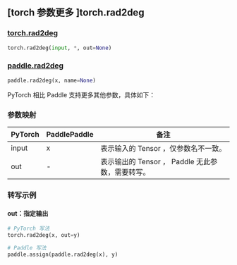 ## [torch 参数更多 ]torch.rad2deg

### [torch.rad2deg](https://pytorch.org/docs/stable/generated/torch.rad2deg.html?highlight=torch+rad2deg#torch.rad2deg)

```python
torch.rad2deg(input, *, out=None)
```

### [paddle.rad2deg](https://www.paddlepaddle.org.cn/documentation/docs/zh/develop/api/paddle/rad2deg_cn.html)

```python
paddle.rad2deg(x, name=None)
```

PyTorch 相比 Paddle 支持更多其他参数，具体如下：
### 参数映射

| PyTorch       | PaddlePaddle | 备注                                                   |
| ------------- | ------------ | ------------------------------------------------------ |
| input  | x  | 表示输入的 Tensor ，仅参数名不一致。  |
| out  | -  | 表示输出的 Tensor ， Paddle 无此参数，需要转写。    |


### 转写示例
#### out：指定输出
```python
# PyTorch 写法
torch.rad2deg(x, out=y)

# Paddle 写法
paddle.assign(paddle.rad2deg(x), y)
```
